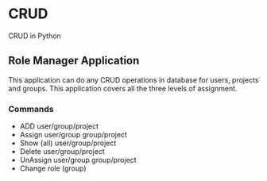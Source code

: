 # CRUD
CRUD in Python

## Role Manager Application
This application can do any CRUD operations in database for users, projects and groups.
This application covers all the three levels of assignment.

### Commands
- ADD user/group/project
- Assign user/group group/project
- Show (all) user/group/project
- Delete user/group/project
- UnAssign user/group group/project
- Change role (group)
